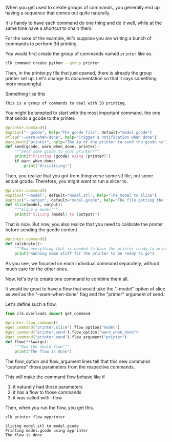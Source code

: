 When you get used to create groups of commands, you generally end up having a sequence that comes out quite naturally.

It is handy to have each command do one thing and do it well, while at the same time have a shortcut to chain them.

For the sake of the example, let's suppose you are writing a bunch of commands to perform 3d printing.

You would first create the group of commands named `printer` like so.

```bash
clk command create python --group printer
```

Then, in the printer.py file that just opened, there is already the group printer set up. Let's change its documentation so that it says something more meaningful.

Something like this

    This is a group of commands to deal with 3D printing.

You might be tempted to start with the most important command, the one that sends a gcode to the printer.

```python
@printer.command()
@option("--gcode", help="The gcode file", default="model.gcode")
@flag("--warn-when-done", help="Trigger a notification when done")
@argument("printer", help="The ip of the printer to send the gcode to")
def send(gcode, warn_when_done, printer):
    """Send some gcode to your printer"""
    print(f"Printing {gcode} using {printer}")
    if warn_when_done:
        print("Driiiiiiing!")
```

Then, you realize that you got from thingiverse some stl file, not some actual gcode. Therefore, you might want to run a slicer to.

```python
@printer.command()
@option("--model", default="model.stl", help="The model to slice")
@option("--output", default="model.gcode", help="The file getting the final gcode")
def slice(model, output):
    """Slice a model"""
    print(f"Slicing {model} to {output}")
```

That is nice. But now, you also realize that you need to calibrate the printer before sending the gcode content.

```python
@printer.command()
def calibrate():
    """Run everything that is needed to have the printer ready to print"""
    print("Running some stuff for the printer to be ready to go")
```

As you see, we focused on each individual command separately, without much care for the other ones.

Now, let's try to create one command to combine them all.

It would be great to have a flow that would take the "&#x2013;model" option of slice as well as the "&#x2013;warn-when-done" flag and the "printer" argument of send.

Let's define such a flow.

```python
from clk.overloads import get_command

@printer.flow_command()
@get_command("printer.slice").flow_option("model")
@get_command("printer.send").flow_option("warn_when_done")
@get_command("printer.send").flow_argument("printer")
def flow(**kwargs):
    """Run the whole flow"""
    print("The flow is done")
```

The flow\_option and flow\_argument lines tell that this new command "captures" those parameters from the respective commands.

This will make the command flow behave like if

1.  it naturally had those parameters
2.  it has a flow to those commands
3.  it was called with &#x2013;flow

Then, when you run the flow, you get this.

```bash
clk printer flow myprinter
```

    Slicing model.stl to model.gcode
    Printing model.gcode using myprinter
    The flow is done